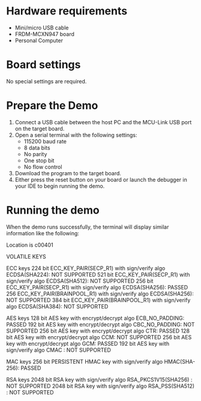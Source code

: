 Hardware requirements
=====================
- Mini/micro USB cable
- FRDM-MCXN947 board
- Personal Computer

Board settings
==============
No special settings are required.

Prepare the Demo
================
1.  Connect a USB cable between the host PC and the MCU-Link USB port on the target board. 
2.  Open a serial terminal with the following settings:
    - 115200 baud rate
    - 8 data bits
    - No parity
    - One stop bit
    - No flow control
3.  Download the program to the target board.
4.  Either press the reset button on your board or launch the debugger in your IDE to begin running the demo.

Running the demo
================
When the demo runs successfully, the terminal will display similar information like the following:

Location is c00401

VOLATILE KEYS

ECC keys
224 bit ECC_KEY_PAIR(SECP_R1) with sign/verify algo ECDSA(SHA224): NOT SUPPORTED
521 bit ECC_KEY_PAIR(SECP_R1) with sign/verify algo ECDSA(SHA512): NOT SUPPORTED
256 bit ECC_KEY_PAIR(SECP_R1) with sign/verify algo ECDSA(SHA256): PASSED
256 ECC_KEY_PAIR(BRAINPOOL_R1) with sign/verify algo ECDSA(SHA256): NOT SUPPORTED
384 bit ECC_KEY_PAIR(BRAINPOOL_R1) with sign/verify algo ECDSA(SHA384): NOT SUPPORTED

AES keys
128 bit AES key with encrypt/decrypt algo ECB_NO_PADDING: PASSED
192 bit AES key with encrypt/decrypt algo CBC_NO_PADDING: NOT SUPPORTED
256 bit AES key with encrypt/decrypt algo CTR: PASSED
128 bit AES key with encrypt/decrypt algo CCM: NOT SUPPORTED
256 bit AES key with encrypt/decrypt algo GCM: PASSED
192 bit AES key with sign/verify algo CMAC : NOT SUPPORTED

MAC keys
256 bit PERSISTENT HMAC key with sign/verify algo HMAC(SHA-256): PASSED

RSA keys
2048 bit RSA key with sign/verify algo RSA_PKCS1V15(SHA256) : NOT SUPPORTED
2048 bit RSA key with sign/verify algo RSA_PSS(SHA512) : NOT SUPPORTED

